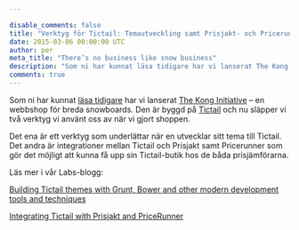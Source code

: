 ```yaml
---

disable_comments: false
title: "Verktyg för Tictail: Temautveckling samt Prisjakt- och Pricerunner-integrationer"
date: 2015-03-06 00:00:00 UTC
author: per
meta_title: "There’s no business like snow business"
description: "Som ni har kunnat läsa tidigare har vi lanserat The Kong Initiative – en webbshop för breda snowboards. Den är byggd på Tictail och nu släpper vi två verktyg vi använt oss av när vi gjort shoppen."
comments: true
---
```


Som ni har kunnat [läsa tidigare](blogg) har vi lanserat [The Kong Initiative](http://www.konginitiative.com) – en webbshop för breda snowboards. Den är byggd på [Tictail](http://www.tictail.com) och nu släpper vi två verktyg vi använt oss av när vi gjort shoppen.

Det ena är ett verktyg som underlättar när en utvecklar sitt tema till Tictail. Det andra är integrationer mellan Tictail och Prisjakt samt Pricerunner som gör det möjligt att kunna få upp sin Tictail-butik hos de båda prisjämförarna.

Läs mer i vår Labs-blogg:

[Building Tictail themes with Grunt, Bower and other modern development tools and techniques](https://labs.kollegorna.se/blog/2015/03/kong-tictail-theme/)

[Integrating Tictail with Prisjakt and PriceRunner](https://labs.kollegorna.se/blog/2015/03/tictail-prisjakt-pricerunner/)

